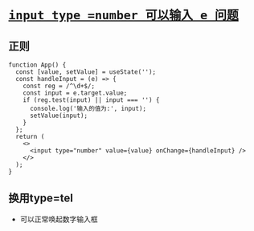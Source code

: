 # [`input type =number 可以输入 e 问题`](/)

## 正则

```tsx
function App() {
  const [value, setValue] = useState('');
  const handleInput = (e) => {
    const reg = /^\d+$/;
    const input = e.target.value;
    if (reg.test(input) || input === '') {
      console.log('输入的值为:', input);
      setValue(input);
    }
  };
  return (
    <>
      <input type="number" value={value} onChange={handleInput} />
    </>
  );
}
```

## 换用type=tel

- 可以正常唤起数字输入框
